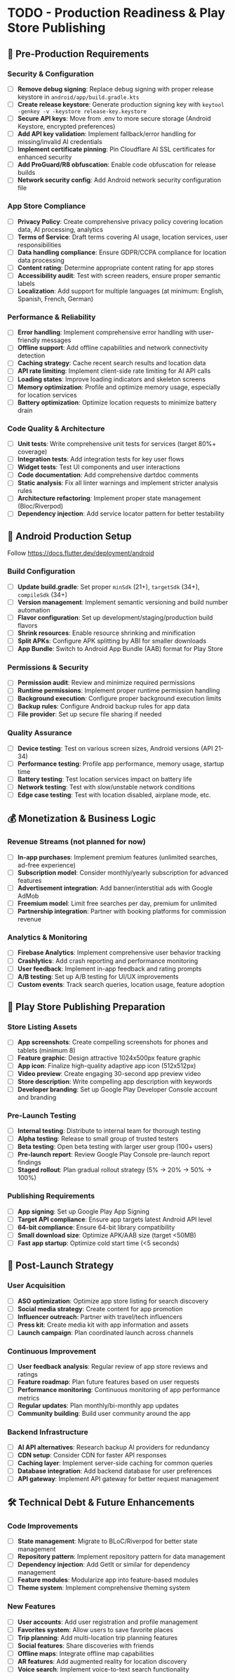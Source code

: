 # TODO - Production Readiness & Play Store Publishing

## 🚀 Pre-Production Requirements

### Security & Configuration
- [ ] **Remove debug signing**: Replace debug signing with proper release keystore in `android/app/build.gradle.kts`
- [ ] **Create release keystore**: Generate production signing key with `keytool -genkey -v -keystore release-key.keystore`
- [ ] **Secure API keys**: Move from .env to more secure storage (Android Keystore, encrypted preferences)
- [ ] **Add API key validation**: Implement fallback/error handling for missing/invalid AI credentials
- [ ] **Implement certificate pinning**: Pin Cloudflare AI SSL certificates for enhanced security
- [ ] **Add ProGuard/R8 obfuscation**: Enable code obfuscation for release builds
- [ ] **Network security config**: Add Android network security configuration file

### App Store Compliance
- [ ] **Privacy Policy**: Create comprehensive privacy policy covering location data, AI processing, analytics
- [ ] **Terms of Service**: Draft terms covering AI usage, location services, user responsibilities
- [ ] **Data handling compliance**: Ensure GDPR/CCPA compliance for location data processing
- [ ] **Content rating**: Determine appropriate content rating for app stores
- [ ] **Accessibility audit**: Test with screen readers, ensure proper semantic labels
- [ ] **Localization**: Add support for multiple languages (at minimum: English, Spanish, French, German)

### Performance & Reliability
- [ ] **Error handling**: Implement comprehensive error handling with user-friendly messages
- [ ] **Offline support**: Add offline capabilities and network connectivity detection
- [ ] **Caching strategy**: Cache recent search results and location data
- [ ] **API rate limiting**: Implement client-side rate limiting for AI API calls
- [ ] **Loading states**: Improve loading indicators and skeleton screens
- [ ] **Memory optimization**: Profile and optimize memory usage, especially for location services
- [ ] **Battery optimization**: Optimize location requests to minimize battery drain

### Code Quality & Architecture
- [ ] **Unit tests**: Write comprehensive unit tests for services (target 80%+ coverage)
- [ ] **Integration tests**: Add integration tests for key user flows
- [ ] **Widget tests**: Test UI components and user interactions
- [ ] **Code documentation**: Add comprehensive dartdoc comments
- [ ] **Static analysis**: Fix all linter warnings and implement stricter analysis rules
- [ ] **Architecture refactoring**: Implement proper state management (Bloc/Riverpod)
- [ ] **Dependency injection**: Add service locator pattern for better testability

## 📱 Android Production Setup

Follow https://docs.flutter.dev/deployment/android

### Build Configuration
- [ ] **Update build.gradle**: Set proper `minSdk` (21+), `targetSdk` (34+), `compileSdk` (34+)
- [ ] **Version management**: Implement semantic versioning and build number automation
- [ ] **Flavor configuration**: Set up development/staging/production build flavors
- [ ] **Shrink resources**: Enable resource shrinking and minification
- [ ] **Split APKs**: Configure APK splitting by ABI for smaller downloads
- [ ] **App Bundle**: Switch to Android App Bundle (AAB) format for Play Store

### Permissions & Security
- [ ] **Permission audit**: Review and minimize required permissions
- [ ] **Runtime permissions**: Implement proper runtime permission handling
- [ ] **Background execution**: Configure proper background execution limits
- [ ] **Backup rules**: Configure Android backup rules for app data
- [ ] **File provider**: Set up secure file sharing if needed

### Quality Assurance
- [ ] **Device testing**: Test on various screen sizes, Android versions (API 21-34)
- [ ] **Performance testing**: Profile app performance, memory usage, startup time
- [ ] **Battery testing**: Test location services impact on battery life
- [ ] **Network testing**: Test with slow/unstable network conditions
- [ ] **Edge case testing**: Test with location disabled, airplane mode, etc.

## 💰 Monetization & Business Logic

### Revenue Streams (not planned for now)
- [ ] **In-app purchases**: Implement premium features (unlimited searches, ad-free experience)
- [ ] **Subscription model**: Consider monthly/yearly subscription for advanced features
- [ ] **Advertisement integration**: Add banner/interstitial ads with Google AdMob
- [ ] **Freemium model**: Limit free searches per day, premium for unlimited
- [ ] **Partnership integration**: Partner with booking platforms for commission revenue

### Analytics & Monitoring
- [ ] **Firebase Analytics**: Implement comprehensive user behavior tracking
- [ ] **Crashlytics**: Add crash reporting and performance monitoring
- [ ] **User feedback**: Implement in-app feedback and rating prompts
- [ ] **A/B testing**: Set up A/B testing for UI/UX improvements
- [ ] **Custom events**: Track search queries, location usage, feature adoption

## 🏪 Play Store Publishing Preparation

### Store Listing Assets
- [ ] **App screenshots**: Create compelling screenshots for phones and tablets (minimum 8)
- [ ] **Feature graphic**: Design attractive 1024x500px feature graphic
- [ ] **App icon**: Finalize high-quality adaptive app icon (512x512px)
- [ ] **Video preview**: Create engaging 30-second app preview video
- [ ] **Store description**: Write compelling app description with keywords
- [ ] **Developer branding**: Set up Google Play Developer Console account and branding

### Pre-Launch Testing
- [ ] **Internal testing**: Distribute to internal team for thorough testing
- [ ] **Alpha testing**: Release to small group of trusted testers
- [ ] **Beta testing**: Open beta testing with larger user group (100+ users)
- [ ] **Pre-launch report**: Review Google Play Console pre-launch report findings
- [ ] **Staged rollout**: Plan gradual rollout strategy (5% → 20% → 50% → 100%)

### Publishing Requirements
- [ ] **App signing**: Set up Google Play App Signing
- [ ] **Target API compliance**: Ensure app targets latest Android API level
- [ ] **64-bit compliance**: Ensure 64-bit library compatibility
- [ ] **Small download size**: Optimize APK/AAB size (target <50MB)
- [ ] **Fast app startup**: Optimize cold start time (<5 seconds)

## 🎯 Post-Launch Strategy

### User Acquisition
- [ ] **ASO optimization**: Optimize app store listing for search discovery
- [ ] **Social media strategy**: Create content for app promotion
- [ ] **Influencer outreach**: Partner with travel/tech influencers
- [ ] **Press kit**: Create media kit with app information and assets
- [ ] **Launch campaign**: Plan coordinated launch across channels

### Continuous Improvement
- [ ] **User feedback analysis**: Regular review of app store reviews and ratings
- [ ] **Feature roadmap**: Plan future features based on user requests
- [ ] **Performance monitoring**: Continuous monitoring of app performance metrics
- [ ] **Regular updates**: Plan monthly/bi-monthly app updates
- [ ] **Community building**: Build user community around the app

### Backend Infrastructure
- [ ] **AI API alternatives**: Research backup AI providers for redundancy
- [ ] **CDN setup**: Consider CDN for faster API responses
- [ ] **Caching layer**: Implement server-side caching for common queries
- [ ] **Database integration**: Add backend database for user preferences
- [ ] **API gateway**: Implement API gateway for better request management

## 🛠️ Technical Debt & Future Enhancements

### Code Improvements
- [ ] **State management**: Migrate to BLoC/Riverpod for better state management
- [ ] **Repository pattern**: Implement repository pattern for data management
- [ ] **Dependency injection**: Add GetIt or similar for dependency management
- [ ] **Feature modules**: Modularize app into feature-based modules
- [ ] **Theme system**: Implement comprehensive theming system

### New Features
- [ ] **User accounts**: Add user registration and profile management
- [ ] **Favorites system**: Allow users to save favorite places
- [ ] **Trip planning**: Add multi-location trip planning features
- [ ] **Social features**: Share discoveries with friends
- [ ] **Offline maps**: Integrate offline map capabilities
- [ ] **AR features**: Add augmented reality for location discovery
- [ ] **Voice search**: Implement voice-to-text search functionality